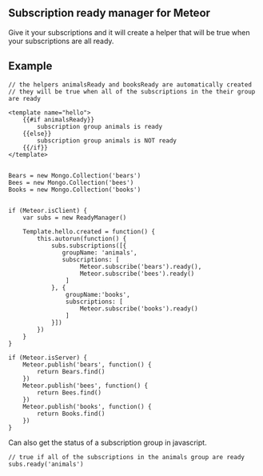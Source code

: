 Subscription ready manager for Meteor
---

Give it your subscriptions and it will create a helper that will be true when your subscriptions are all ready.


Example
----

    // the helpers animalsReady and booksReady are automatically created
    // they will be true when all of the subscriptions in the their group are ready
    
    <template name="hello">
        {{#if animalsReady}}
            subscription group animals is ready
        {{else}}
            subscription group animals is NOT ready
        {{/if}}
    </template>


    Bears = new Mongo.Collection('bears')
    Bees = new Mongo.Collection('bees')
    Books = new Mongo.Collection('books')
    
    
    if (Meteor.isClient) {
        var subs = new ReadyManager()
        
        Template.hello.created = function() {
            this.autorun(function() {
                subs.subscriptions([{
                   groupName: 'animals',
                   subscriptions: [
                        Meteor.subscribe('bears').ready(),
                        Meteor.subscribe('bees').ready()
                    ]
                }, {
                	groupName:'books',
                	subscriptions: [
                		Meteor.subscribe('books').ready()
                	]
                }])
            })
        }
    }
    
    if (Meteor.isServer) {
        Meteor.publish('bears', function() {
            return Bears.find()
        })
        Meteor.publish('bees', function() {
            return Bees.find()
        })
        Meteor.publish('books', function() {
        	return Books.find()
        })
    }


Can also get the status of a subscription group in javascript.

    // true if all of the subscriptions in the animals group are ready
    subs.ready('animals')
